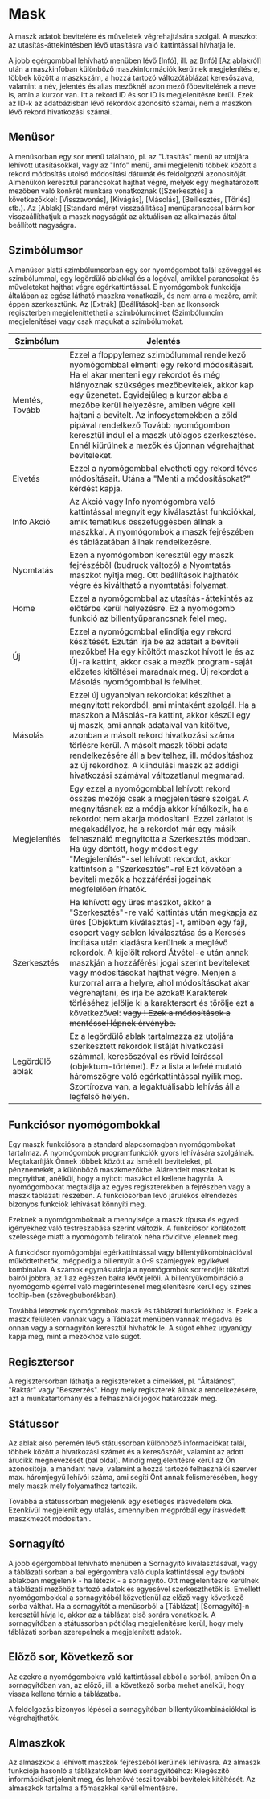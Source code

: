 # Mask

A maszk adatok bevitelére és műveletek végrehajtására szolgál. A maszkot az utasítás-áttekintésben lévő utasításra való kattintással hívhatja le.

A jobb egérgombbal lehívható menüben lévő [Infó], ill. az [Infó] [Az ablakról] után a maszkinfóban különböző maszkinformációk kerülnek megjelenítésre, többek között a maszkszám, a hozzá tartozó változótáblázat keresőszava, valamint a név, jelentés és alias mezőknél azon mező főbevitelének a neve is, amin a kurzor van. Itt a rekord ID és sor ID is megjelenítésre kerül. Ezek az ID-k az adatbázisban lévő rekordok azonosító számai, nem a maszkon lévő rekord hivatkozási számai.

## Menüsor

A menüsorban egy sor menü található, pl. az "Utasítás" menü az utoljára lehívott utasításokkal, vagy az "Info" menü, ami megjeleníti többek között a rekord módosítás utolsó módosítási dátumát és feldolgozói azonosítóját. Almenükön keresztül parancsokat hajthat végre, melyek egy meghatározott mezőben való konkrét munkára vonatkoznak ([Szerkesztés] a következőkkel: [Visszavonás], [Kivágás], [Másolás], [Beillesztés, [Törlés] stb.). Az [Ablak] [Standard méret visszaállítása] menüparanccsal bármikor visszaállíthatjuk a maszk nagyságát az aktuálisan az alkalmazás által beállított nagyságra.

## Szimbólumsor

A menüsor alatti szimbólumsorban egy sor nyomógombot talál szöveggel és szimbólummal, egy legördülő ablakkal és a logóval, amikkel parancsokat és műveleteket hajthat végre egérkattintással. E nyomógombok funkciója általában az egész látható maszkra vonatkozik, és nem arra a mezőre, amit éppen szerkesztünk. Az [Extrák] [Beállítások]-ban az Ikonsorok regiszterben megjeleníttetheti a szimbólumcímet (Szimbólumcím megjelenítése) vagy csak magukat a szimbólumokat.

|Szimbólum|Jelentés|
|----|----|
|Mentés, Tovább|Ezzel a floppylemez szimbólummal rendelkező nyomógombbal elmenti egy rekord módosításait. Ha el akar menteni egy rekordot és még hiányoznak szükséges mezőbevitelek, akkor kap egy üzenetet. Egyidejűleg a kurzor abba a mezőbe kerül helyezésre, amiben végre kell hajtani a bevitelt. Az infosystemekben a zöld pipával rendelkező Tovább nyomógombon keresztül indul el a maszk utólagos szerkesztése. Ennél kiürülnek a mezők és újonnan végrehajthat beviteleket.|
|Elvetés|Ezzel a nyomógombbal elvetheti egy rekord téves módosításait. Utána a "Menti a módosításokat?" kérdést kapja.|
|Info Akció|Az Akció vagy Info nyomógombra való kattintással megnyit egy kiválasztást funkciókkal, amik tematikus összefüggésben állnak a maszkkal. A nyomógombok a maszk fejrészében és táblázatában állnak rendelkezésre.|
|Nyomtatás|Ezen a nyomógombon keresztül egy maszk fejrészéből (budruck változó) a Nyomtatás maszkot nyitja meg. Ott beállítások hajthatók végre és kiváltható a nyomtatási folyamat.|
|Home|Ezzel a nyomógombbal az utasítás-áttekintés az előtérbe kerül helyezésre. Ez a nyomógomb funkció az <F6> billentyűparancsnak felel meg.|
|Új|Ezzel a nyomógombbal elindítja egy rekord készítését. Ezután írja be az adatait a beviteli mezőkbe! Ha egy kitöltött maszkot hívott le és az Új-ra kattint, akkor csak a mezők program-saját előzetes kitöltései maradnak meg. Új rekordot a Másolás nyomógombbal is felvihet.|
|Másolás|Ezzel új ugyanolyan rekordokat készíthet a megnyitott rekordból, ami mintaként szolgál. Ha a maszkon a Másolás-ra kattint, akkor készül egy új maszk, ami annak adataival van kitöltve, azonban a másolt rekord hivatkozási száma törlésre kerül. A másolt maszk többi adata rendelkezésére áll a bevitelhez, ill. módosításhoz az új rekordhoz. A kiindulási maszk az addigi hivatkozási számával változatlanul megmarad.|
|Megjelenítés|Egy ezzel a nyomógombbal lehívott rekord összes mezője csak a megjelenítésre szolgál. A megnyitásnak ez a módja akkor kínálkozik, ha a rekordot nem akarja módosítani. Ezzel zárlatot is megakadályoz, ha a rekordot már egy másik felhasználó megnyitotta a Szerkesztés módban. Ha úgy döntött, hogy módosít egy "Megjelenítés"-sel lehívott rekordot, akkor kattintson a "Szerkesztés"-re! Ezt követően a beviteli mezők a hozzáférési jogainak megfelelően írhatók.|
|Szerkesztés|Ha lehívott egy üres maszkot, akkor a "Szerkesztés"-re való kattintás után megkapja az üres [Objektum kiválasztás]-t, amiben egy fájl, csoport vagy sablon kiválasztása és a Keresés indítása után kiadásra kerülnek a meglévő rekordok. A kijelölt rekord Átvétel-e után annak maszkján a hozzáférési jogai szerint beviteleket vagy módosításokat hajthat végre. Menjen a kurzorral arra a helyre, ahol módosításokat akar végrehajtani, és írja be azokat! Karakterek törléséhez jelölje ki a karaktersort és törölje ezt a következővel: <Del> vagy <Backspace>! Ezek a módosítások a mentéssel lépnek érvénybe.|
|Legördülő ablak|Ez a legördülő ablak tartalmazza az utoljára szerkesztett rekordok listáját hivatkozási számmal, keresőszóval és rövid leírással (objektum-történet). Ez a lista a lefelé mutató háromszögre való egérkattintással nyílik meg. Szortírozva van, a legaktuálisabb lehívás áll a legfelső helyen.|


## Funkciósor nyomógombokkal

Egy maszk funkciósora a standard alapcsomagban nyomógombokat tartalmaz. A nyomógombok programfunkciók gyors lehívására szolgálnak. Megtakarítják Önnek többek között az ismételt beviteleket, pl. pénznemekét, a különböző maszkmezőkbe. Alárendelt maszkokat is megnyithat, anélkül, hogy a nyitott maszkot el kellene hagynia. A nyomógombokat megtalálja az egyes regiszterekben a fejrészben vagy a maszk táblázati részében. A funkciósorban lévő járulékos elrendezés bizonyos funkciók lehívását könnyíti meg.

Ezeknek a nyomógomboknak a mennyisége a maszk típusa és egyedi igényekhez való testreszabása szerint változik. A funkciósor korlátozott szélessége miatt a nyomógomb feliratok néha rövidítve jelennek meg.

A funkciósor nyomógombjai egérkattintással vagy billentyűkombinációval működtethetők, mégpedig a <Ctrl> billentyűt a 0-9 számjegyek egyikével kombinálva. A számok egymásutánja a nyomógombok sorrendjét tükrözi balról jobbra, az 1 az egészen balra lévőt jelöli. A billentyűkombináció a nyomógomb egérrel való megérintésénél megjelenítésre kerül egy színes tooltip-ben (szövegbuborékban).

Továbbá léteznek nyomógombok maszk és táblázati funkciókhoz is. Ezek a maszk felületen vannak vagy a Táblázat menüben vannak megadva és onnan vagy a sornagyítón keresztül hívhatók le. A súgót ehhez ugyanúgy kapja meg, mint a mezőkhöz való súgót.

## Regisztersor

A regisztersorban láthatja a regisztereket a címeikkel, pl. "Általános", "Raktár" vagy "Beszerzés". Hogy mely regiszterek állnak a rendelkezésére, azt a munkatartomány és a felhasználói jogok határozzák meg.

## Státussor

Az ablak alsó peremén lévő státussorban különböző információkat talál, többek között a hivatkozási számét és a keresőszóét, valamint az adott árucikk megnevezését (bal oldal). Mindig megjelenítésre kerül az Ön azonosítója, a mandant neve, valamint a hozzá tartozó felhasználói szerver max. háromjegyű lehívói száma, ami segíti Önt annak felismerésében, hogy mely maszk mely folyamathoz tartozik.

Továbbá a státussorban megjelenik egy esetleges írásvédelem oka. Ezenkívül megjelenik egy utalás, amennyiben megpróbál egy írásvédett maszkmezőt módosítani.

## Sornagyító

A jobb egérgombbal lehívható menüben a Sornagyító kiválasztásával, vagy a táblázati sorban a bal egérgombra való dupla kattintással egy további ablakban megjelenik - ha létezik - a sornagyító. Ott megjelenítésre kerülnek a táblázati mezőhöz tartozó adatok és egyesével szerkeszthetők is. Emellett nyomógombokkal a sornagyítóból közvetlenül az előző vagy következő sorba válthat. Ha a sornagyítót a menüsorból a [Táblázat] [Sornagyító]-n keresztül hívja le, akkor az a táblázat első sorára vonatkozik. A sornagyítóban a státussorban pótlólag megjelenítésre kerül, hogy mely táblázati sorban szerepelnek a megjelenített adatok.

## Előző sor, Következő sor

Az ezekre a nyomógombokra való kattintással abból a sorból, amiben Ön a sornagyítóban van, az előző, ill. a következő sorba mehet anélkül, hogy vissza kellene térnie a táblázatba.

A feldolgozás bizonyos lépései a sornagyítóban billentyűkombinációkkal is végrehajthatók.

## Almaszkok

Az almaszkok a lehívott maszkok fejrészéből kerülnek lehívásra. Az almaszk funkciója hasonló a táblázatokban lévő sornagyítóéhoz: Kiegészítő információkat jelenít meg, és lehetővé teszi további bevitelek kitöltését. Az almaszkok tartalma a főmaszkkal kerül elmentésre.